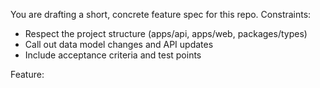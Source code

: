 You are drafting a short, concrete feature spec for this repo.
Constraints:
- Respect the project structure (apps/api, apps/web, packages/types)
- Call out data model changes and API updates
- Include acceptance criteria and test points

Feature:
<WRITE THE FEATURE NAME HERE>


